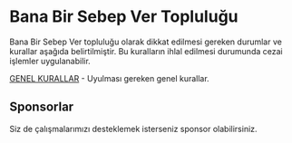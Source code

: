 # Bana Bir Sebep Ver Topluluğu

Bana Bir Sebep Ver topluluğu olarak dikkat edilmesi gereken durumlar ve kurallar aşağıda belirtilmiştir. Bu kuralların ihlal edilmesi durumunda cezai işlemler uygulanabilir.

[GENEL KURALLAR](KURALLAR.md) - Uyulması gereken genel kurallar.


## Sponsorlar
Siz de çalışmalarımızı desteklemek isterseniz sponsor olabilirsiniz.